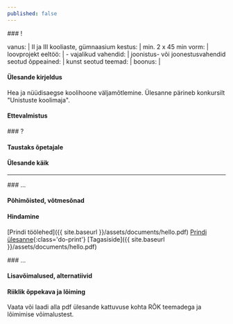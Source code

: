 ```yaml
---
published: false
---
```





<section class="section-bang">
### !

vanus: 				| II ja III kooliaste, gümnaasium
kestus: 			| min. 2 x 45 min
vorm: 				| loovprojekt
eeltöö:				| -
vajalikud vahendid:	| joonistus- või joonestusvahendid
seotud õppeained:	| kunst
seotud teemad:		| 
boonus:				| 

#### Ülesande kirjeldus
Hea ja nüüdisaegse koolihoone väljamõtlemine. Ülesanne pärineb konkursilt "Unistuste koolimaja".

#### Ettevalmistus


</section>

<section class="section-question">
### ?

#### Taustaks õpetajale


#### Ülesande käik


</section>

------

<section class="section-dots">
### ...

#### Põhimõisted, võtmesõnad


#### Hindamine


[Prindi töölehed]({{ site.baseurl }}/assets/documents/hello.pdf)
[Prindi ülesanne](){:class='do-print'}
[Tagasiside]({{ site.baseurl }}/assets/documents/hello.pdf)
</section>


<section class="section-background">
### ...

#### Lisavõimalused, alternatiivid


#### Riiklik õppekava ja lõiming
Vaata või laadi alla pdf ülesande kattuvuse kohta RÕK teemadega ja lõimimise võimalustest.

</section>
